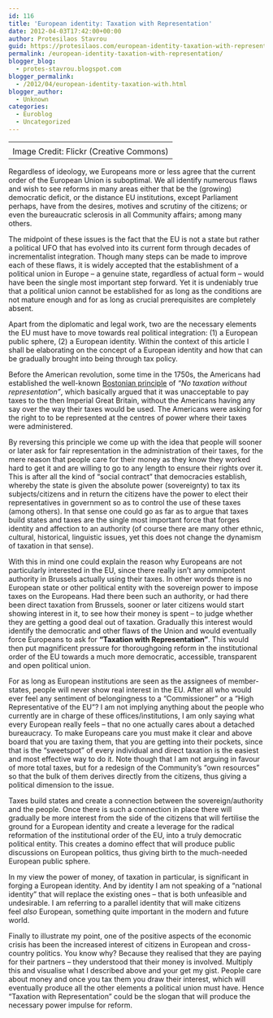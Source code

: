 ```yaml
---
id: 116
title: 'European identity: Taxation with Representation'
date: 2012-04-03T17:42:00+00:00
author: Protesilaos Stavrou
guid: https://protesilaos.com/european-identity-taxation-with-representation/
permalink: /european-identity-taxation-with-representation/
blogger_blog:
  - protes-stavrou.blogspot.com
blogger_permalink:
  - /2012/04/european-identity-taxation-with.html
blogger_author:
  - Unknown
categories:
  - Euroblog
  - Uncategorized
---
```

<table align="center" cellpadding="0" cellspacing="0" class="tr-caption-container" style="margin-left: auto; margin-right: auto; text-align: center;">
  <tr>
    <td style="text-align: center;">
    </td>
  </tr>
  
  <tr>
    <td class="tr-caption" style="text-align: center;">
      Image Credit: Flickr (Creative Commons)
    </td>
  </tr>
</table>

Regardless of ideology, we Europeans more or less agree that the current order of the European Union is suboptimal. We all identify numerous flaws and wish to see reforms in many areas either that be the (growing) democratic deficit, or the distance EU institutions, except Parliament perhaps, have from the desires, motives and scrutiny of the citizens; or even the bureaucratic sclerosis in all Community affairs; among many others.

The midpoint of these issues is the fact that the EU is not a state but rather a political UFO that has evolved into its current form through decades of incrementalist integration. Though many steps can be made to improve each of these flaws, it is widely accepted that the establishment of a political union in Europe &#8211; a genuine state, regardless of actual form &#8211; would have been the single most important step forward. Yet it is undeniably true that a political union cannot be established for as long as the conditions are not mature enough and for as long as crucial prerequisites are completely absent.

Apart from the diplomatic and legal work, two are the necessary elements the EU must have to move towards real political integration: (1) a European public sphere, (2) a European identity. Within the context of this article I shall be elaborating on the concept of a European identity and how that can be gradually brought into being through tax policy.

Before the American revolution, some time in the 1750s, the Americans had established the well-known <a href="http://en.wikipedia.org/wiki/No_taxation_without_representation" target="_blank">Bostonian principle</a> of _&#8220;No taxation without representation&#8221;_, which basically argued that it was unacceptable to pay taxes to the then Imperial Great Britain, without the Americans having any say over the way their taxes would be used. The Americans were asking for the right to to be represented at the centres of power where their taxes were administered.

By reversing this principle we come up with the idea that people will sooner or later ask for fair representation in the administration of their taxes, for the mere reason that people care for their money as they know they worked hard to get it and are willing to go to any length to ensure their rights over it. This is after all the kind of &#8220;social contract&#8221; that democracies establish, whereby the state is given the absolute power (sovereignty) to tax its subjects/citizens and in return the citizens have the power to elect their representatives in government so as to control the use of these taxes (among others). In that sense one could go as far as to argue that taxes build states and taxes are the single most important force that forges identity and affection to an authority (of course there are many other ethnic, cultural, historical, linguistic issues, yet this does not change the dynamism of taxation in that sense).

With this in mind one could explain the reason why Europeans are not particularly interested in the EU, since there really isn&#8217;t any omnipotent authority in Brussels actually using their taxes. In other words there is no European state or other political entity with the sovereign power to impose taxes on the Europeans. Had there been such an authority, or had there been direct taxation from Brussels, sooner or later citizens would start showing interest in it, to see how their money is spent &#8211; to judge whether they are getting a good deal out of taxation. Gradually this interest would identify the democratic and other flaws of the Union and would eventually force Europeans to ask for **&#8220;Taxation with Representation&#8221;**. This would then put magnificent pressure for thoroughgoing reform in the institutional order of the EU towards a much more democratic, accessible, transparent and open political union.

For as long as European institutions are seen as the assignees of member-states, people will never show real interest in the EU. After all who would ever feel any sentiment of belongingness to a &#8220;Commissioner&#8221; or a &#8220;High Representative of the EU&#8221;? I am not implying anything about the people who currently are in charge of these offices/institutions, I am only saying what every European really feels &#8211; that no one actually cares about a detached bureaucracy. To make Europeans care you must make it clear and above board that you are taxing them, that you are getting into their pockets, since that is the &#8220;sweetspot&#8221; of every individual and direct taxation is the easiest and most effective way to do it. Note though that I am not arguing in favour of more total taxes, but for a redesign of the Community&#8217;s &#8220;own resources&#8221; so that the bulk of them derives directly from the citizens, thus giving a political dimension to the issue.

Taxes build states and create a connection between the sovereign/authority and the people. Once there is such a connection in place there will gradually be more interest from the side of the citizens that will fertilise the ground for a European identity and create a leverage for the radical reformation of the institutional order of the EU, into a truly democratic political entity. This creates a domino effect that will produce public discussions on European politics, thus giving birth to the much-needed European public sphere.

In my view the power of money, of taxation in particular, is significant in forging a European identity. And by identity I am not speaking of a &#8220;national identity&#8221; that will replace the existing ones &#8211; that is both unfeasible and undesirable. I am referring to a parallel identity that will make citizens feel&nbsp;_also_ European, something quite important in the modern and future world.

Finally to illustrate my point, one of the positive aspects of the economic crisis has been the increased interest of citizens in European and cross-country politics. You know why? Because they realised that they are paying for their partners &#8211; they understood that their money is involved. Multiply this and visualise what I described above and your get my gist. People care about money and once you tax them you draw their interest, which will eventually produce all the other elements a political union must have. Hence &#8220;Taxation with Representation&#8221; could be the slogan that will produce the necessary power impulse for reform.
